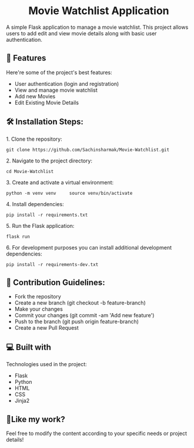 <h1 align="center" id="title">Movie Watchlist Application</h1>

<p id="description">A simple Flask application to manage a movie watchlist. This project allows users to add edit and view movie details along with basic user authentication.</p>

  
  
<h2>🧐 Features</h2>

Here're some of the project's best features:

*   User authentication (login and registration)
*   View and manage movie watchlist
*   Add new Movies
*   Edit Existing Movie Details

<h2>🛠️ Installation Steps:</h2>

<p>1. Clone the repository:</p>

```
git clone https://github.com/Sachinsharmak/Movie-Watchlist.git
```

<p>2. Navigate to the project directory:</p>

```
cd Movie-Watchlist
```

<p>3. Create and activate a virtual environment:</p>

```
python -m venv venv     source venv/bin/activate  
```

<p>4. Install dependencies:</p>

```
pip install -r requirements.txt
```

<p>5. Run the Flask application:</p>

```
flask run
```

<p>6. For development purposes you can install additional development dependencies:</p>

```
pip install -r requirements-dev.txt
```

<h2>🍰 Contribution Guidelines:</h2>

* Fork the repository
* Create a new branch (git checkout -b feature-branch)
* Make your changes
* Commit your changes (git commit -am 'Add new feature')
* Push to the branch (git push origin feature-branch)
* Create a new Pull Request
  
<h2>💻 Built with</h2>

Technologies used in the project:

*   Flask
*   Python
*   HTML
*   CSS
*   Jinja2

<h2>💖Like my work?</h2>

Feel free to modify the content according to your specific needs or project details!
